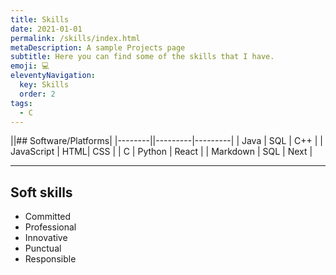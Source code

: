 ```yaml
---
title: Skills
date: 2021-01-01
permalink: /skills/index.html
metaDescription: A sample Projects page
subtitle: Here you can find some of the skills that I have.
emoji: 💻
eleventyNavigation:
  key: Skills
  order: 2
tags:
  - C
---
```



 ||## Software/Platforms|
 |--------||---------|---------|
 | Java | SQL | C++ |
 | JavaScript | HTML| CSS |
 | C | Python | React |
 | Markdown | SQL | Next |


---
## Soft skills

- Committed
- Professional
- Innovative
- Punctual
- Responsible
